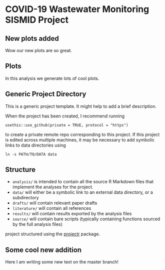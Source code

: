 # COVID-19 Wastewater Monitoring SISMID Project

## New plots added

Wow our new plots are so great.

## Plots

In this analysis we generate lots of cool plots.

## Generic Project Directory

This is a generic project template. It might help to add a brief description.

When the project has been created, I recommend running

```usethis::use_github(private = TRUE, protocol = "https")```

to create a private remote repo corresponding to this project. If this project
is edited across multiple machines, it may be necessary to add symbolic links
to data directories using

```ln -s PATH/TO/DATA data```

## Structure

* `analysis/` is intended to contain all the source R Markdown files that
implement the analyses for the project.
* `data/` will either be a symbolic link to an external data directory, or
a subdirectory
* `drafts/` will contain relevant paper drafts
* `literature/` will contain all references
* `results/` will contain results exported by the analysis files
* `source/` will contain bare scripts (typically containing functions sourced
by the full analysis files)

project structured using the [projectr](https://github.com/julia-wrobel/projectr) package.

## Some cool new addition

Here I am writing some new text on the master branch!

